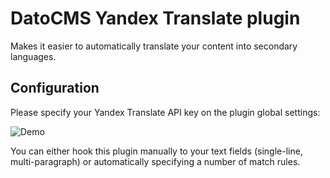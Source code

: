 # DatoCMS Yandex Translate plugin

Makes it easier to automatically translate your content into secondary languages.

## Configuration

Please specify your Yandex Translate API key on the plugin global settings:

![Demo](https://raw.githubusercontent.com/datocms/plugins/master/yandex-translate/docs/settings.png)

You can either hook this plugin manually to your text fields (single-line, multi-paragraph) or automatically specifying a number of match rules.
